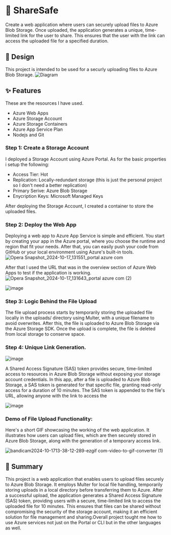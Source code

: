 # 📂 ShareSafe 

Create a web application where users can securely upload files to Azure Blob Storage. Once uploaded, the application generates a unique, time-limited link for the user to share. This ensures that the user with the link can access the uploaded file for a specified duration.


## 🌟 Design
This project is intended to be used for a securly uploading files to Azure Blob Storage.
![Diagram](https://github.com/user-attachments/assets/b3e06c2d-7cb9-4822-acc2-ceea95547e3c)

## ✨ Features 
These are the resources I have used. 

- Azure Web Apps
- Azure Storage Account
- Azure Storage Containers
- Azure App Service Plan
- Nodejs and Git 

### Step 1: Create a Storage Account

I deployed a Storage Account using Azure Portal. As for the basic properties i setup the following:

- Access Tier: Hot 
- Replication: Locally-redundant storage (this is just the personal project so I don't need a better replication)
- Primary Serive: Azure Blob Storage 
- Enycription Keys: Microsoft Managed Keys

After deploying the Storage Account, I created a container to store the uploaded files.


### Step 2: Deploy the Web App 

Deploying a web app to Azure App Service is simple and efficient. You start by creating your app in the Azure portal, where you choose the runtime and region that fit your needs. After that, you can easily push your code from GitHub or your local environment using Azure's built-in tools. 
![Opera Snapshot_2024-10-17_131551_portal azure com](https://github.com/user-attachments/assets/9e802676-8990-4ddd-be23-0fd7aea8fec4)

After that I used the URL that was in the overview section of Azure Web Apps to test if the application is working. 
![Opera Snapshot_2024-10-17_131643_portal azure com (2)](https://github.com/user-attachments/assets/795938bc-f857-484c-9d99-38eb584d3dda)

![image](https://github.com/user-attachments/assets/8c4722f7-962d-4c3b-99ff-a9bf91f30a3a)

### Step 3: Logic Behind the File Upload

The file upload process starts by temporarily storing the uploaded file locally in the uploads/ directory using Multer, with a unique filename to avoid overwrites. After this, the file is uploaded to Azure Blob Storage via the Azure Storage SDK. Once the upload is complete, the file is deleted from local storage to conserve space.

### Step 4: Unique Link Generation. 

![image](https://github.com/user-attachments/assets/358aa797-e0c6-4220-b158-0f34a5d660df)



A Shared Access Signature (SAS) token provides secure, time-limited access to resources in Azure Blob Storage without exposing your storage account credentials. In this app, after a file is uploaded to Azure Blob Storage, a SAS token is generated for that specific file, granting read-only access for a duration of 10 minutes. The SAS token is appended to the file's URL, allowing anyone with the link to access the

![image](https://github.com/user-attachments/assets/17a2568d-0de0-4e6d-b73c-be39fcf25a13)



###  Demo of File Upload Functionality:

Here's a short GIF showcasing the working of the web application. It illustrates how users can upload files, which are then securely stored in Azure Blob Storage, along with the generation of a temporary access link.

![bandicam2024-10-1713-38-12-289-ezgif com-video-to-gif-converter (1)](https://github.com/user-attachments/assets/e73d3ebd-32df-41eb-91b3-a515315cc72e)



## 📖 Summary

This project is a web application that enables users to upload files securely to Azure Blob Storage. It employs Multer for local file handling, temporarily storing uploads in a local directory before transferring them to Azure. After a successful upload, the application generates a Shared Access Signature (SAS) token, providing users with a secure, time-limited link to access the uploaded file for 10 minutes. This ensures that files can be shared without compromising the security of the storage account, making it an efficient solution for file management and sharing.Overall project tought me how to use Azure services not just on the Portal or CLI but in the other languages as well.
